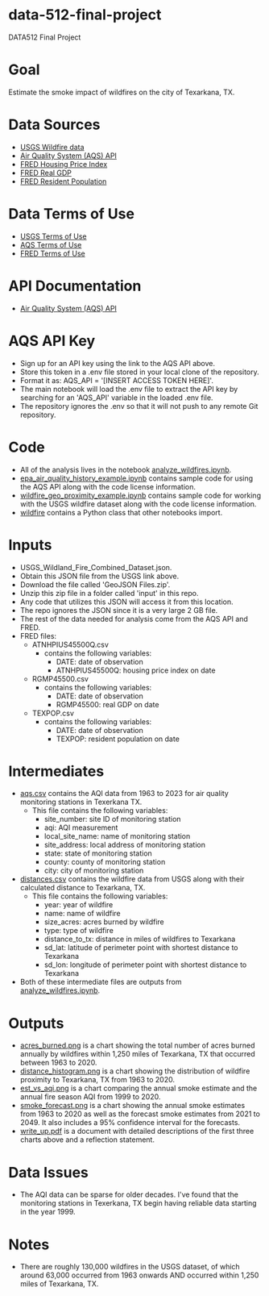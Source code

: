 # data-512-final-project
DATA512 Final Project

# Goal
Estimate the smoke impact of wildfires on the city of Texarkana, TX.

# Data Sources
- [USGS Wildfire data](https://www.sciencebase.gov/catalog/item/61aa537dd34eb622f699df81)
- [Air Quality System (AQS) API](https://aqs.epa.gov/aqsweb/documents/data_api.html)
- [FRED Housing Price Index](https://fred.stlouisfed.org/series/ATNHPIUS45500Q)
- [FRED Real GDP](https://fred.stlouisfed.org/series/RGMP45500)
- [FRED Resident Population](https://fred.stlouisfed.org/series/TEXPOP)

# Data Terms of Use
- [USGS Terms of Use](https://www.usgs.gov/faqs/what-are-terms-uselicensing-map-services-and-data-national-map)
- [AQS Terms of Use](https://aqs.epa.gov/aqsweb/documents/data_api.html#signup)
- [FRED Terms of Use](https://fred.stlouisfed.org/legal/#full-fred-terms)

# API Documentation
- [Air Quality System (AQS) API](https://aqs.epa.gov/aqsweb/documents/data_api.html)

# AQS API Key
- Sign up for an API key using the link to the AQS API above.
- Store this token in a .env file stored in your local clone of the repository.
- Format it as: AQS_API = '[INSERT ACCESS TOKEN HERE]'.
- The main notebook will load the .env file to extract the API key by searching for an 'AQS_API' variable in the loaded .env file.
- The repository ignores the .env so that it will not push to any remote Git repository.

# Code
- All of the analysis lives in the notebook [analyze_wildfires.ipynb](https://github.com/jmic94/data512-common-analysis/blob/main/code/analyse_wildfires.ipynb).
- [epa_air_quality_history_example.ipynb](https://github.com/jmic94/data512-common-analysis/blob/main/code/epa_air_quality_history_example.ipynb) contains sample code for using the AQS API along with the code license information.
- [wildfire_geo_proximity_example.ipynb](https://github.com/jmic94/data512-common-analysis/blob/main/code/wildfire_geo_proximity_example.ipynb) contains sample code for working with the USGS wildfire dataset along with the code license information.
- [wildfire](https://github.com/jmic94/data512-common-analysis/tree/main/code/wildfire) contains a Python class that other notebooks import.

# Inputs
- USGS_Wildland_Fire_Combined_Dataset.json.
- Obtain this JSON file from the USGS link above.
- Download the file called 'GeoJSON Files.zip'.
- Unzip this zip file in a folder called 'input' in this repo.
- Any code that utilizes this JSON will access it from this location.
- The repo ignores the JSON since it is a very large 2 GB file.
- The rest of the data needed for analysis come from the AQS API and FRED.
- FRED files:
    - ATNHPIUS45500Q.csv
        - contains the following variables:
            - DATE: date of observation
            - ATNHPIUS45500Q: housing price index on date
    - RGMP45500.csv
        - contains the following variables:
            - DATE: date of observation
            - RGMP45500: real GDP on date
    - TEXPOP.csv
        - contains the following variables:
            - DATE: date of observation
            - TEXPOP: resident population on date

# Intermediates
- [aqs.csv](https://github.com/jmic94/data512-common-analysis/blob/main/intermediate/aqs_data.csv) contains the AQI data from 1963 to 2023 for air quality monitoring stations in Texerkana TX.
    - This file contains the following variables:
        - site_number: site ID of monitoring station
        - aqi: AQI measurement
        - local_site_name: name of monitoring station
        - site_address: local address of monitoring station
        - state: state of monitoring station
        - county: county of monitoring station
        - city: city of monitoring station
- [distances.csv](https://github.com/jmic94/data512-common-analysis/blob/main/intermediate/distances.csv) contains the wildfire data from USGS along with their calculated distance to Texarkana, TX.
    - This file contains the following variables:
        - year: year of wildfire
        - name: name of wildfire
        - size_acres: acres burned by wildfire
        - type: type of wildfire
        - distance_to_tx: distance in miles of wildfires to Texarkana
        - sd_lat: latitude of perimeter point with shortest distance to Texarkana
        - sd_lon: longitude of perimeter point with shortest distance to Texarkana
- Both of these intermediate files are outputs from [analyze_wildfires.ipynb](https://github.com/jmic94/data512-common-analysis/blob/main/code/analyse_wildfires.ipynb).

# Outputs
- [acres_burned.png](https://github.com/jmic94/data512-common-analysis/blob/main/output/acres_burned.png) is a chart showing the total number of acres burned annually by wildfires within 1,250 miles of Texarkana, TX that occurred between 1963 to 2020.
- [distance_histogram.png](https://github.com/jmic94/data512-common-analysis/blob/main/output/distance_histogram.png) is a chart showing the distribution of wildfire proximity to Texarkana, TX from 1963 to 2020.
- [est_vs_aqi.png](https://github.com/jmic94/data512-common-analysis/blob/main/output/est_vs_aqi.png) is a chart comparing the annual smoke estimate and the annual fire season AQI from 1999 to 2020.
- [smoke_forecast.png](https://github.com/jmic94/data512-common-analysis/blob/main/output/smoke_forecast.png) is a chart showing the annual smoke estimates from 1963 to 2020 as well as the forecast smoke estimates from 2021 to 2049. It also includes a 95% confidence interval for the forecasts.
- [write_up.pdf](https://github.com/jmic94/data512-common-analysis/blob/main/write_up.pdf) is a document with detailed descriptions of the first three charts above and a reflection statement.

# Data Issues
- The AQI data can be sparse for older decades. I've found that the monitoring stations in Texerkana, TX begin having reliable data starting in the year 1999.

# Notes
- There are roughly 130,000 wildfires in the USGS dataset, of which around 63,000 occurred from 1963 onwards AND occurred within 1,250 miles of Texarkana, TX.

